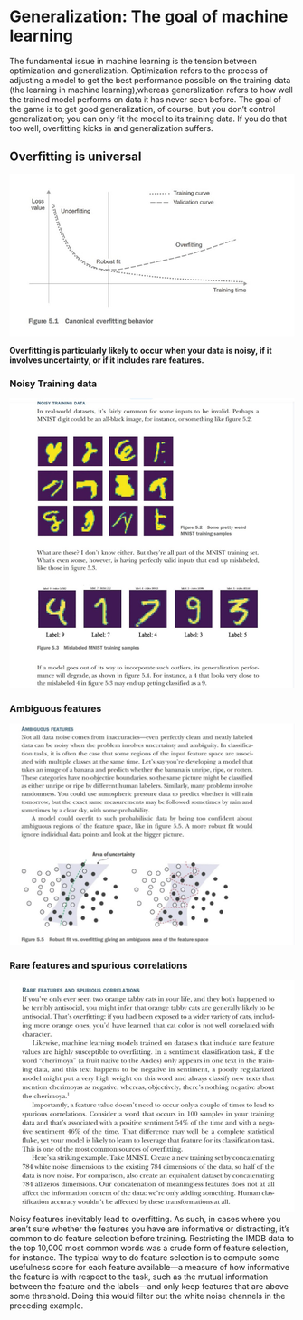 # Generalization: The goal of machine learning

The fundamental issue in machine learning is the tension between optimization and generalization. Optimization refers to the process of adjusting a model to get the best performance possible on the training data (the learning in machine learning),whereas generalization refers to how well the trained model performs on data it has never seen before. The goal of the game is to get good generalization, of course, but you don’t control generalization; you can only fit the model to its training data. If you do that
too well, overfitting kicks in and generalization suffers.

## Overfitting is universal

![](./screenshots/overfit.jpg)

**Overfitting is particularly likely to occur when your data is noisy, if it involves uncertainty, or if it includes rare features.**

### Noisy Training data

![](./screenshots/noisyData.jpg)

### Ambiguous features

![](./screenshots/AmbiguousFeatures.jpg)

### Rare features and spurious correlations

![](./screenshots/spuriousCorrelation.jpg)
Noisy features inevitably lead to overfitting. As such, in cases where you aren’t sure whether the features you have are informative or distracting, it’s common to do feature selection before training. Restricting the IMDB data to the top 10,000 most common
words was a crude form of feature selection, for instance. The typical way to do feature selection is to compute some usefulness score for each feature available—a measure of how informative the feature is with respect to the task, such as the mutual information between the feature and the labels—and only keep features that are above some threshold. Doing this would filter out the white noise channels in the preceding example.